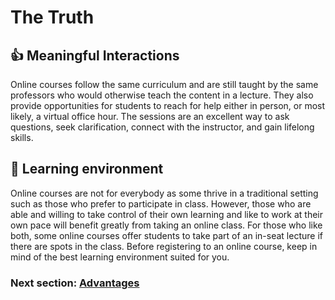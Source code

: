 # The Truth

## :+1: Meaningful Interactions

Online courses follow the same curriculum and are still taught by the same professors who would otherwise teach the content in a lecture. They also provide opportunities for students to reach for help either in person, or most likely, a virtual office hour.  The sessions are an excellent way to ask questions, seek clarification, connect with the instructor, and gain lifelong skills.


## :thought_balloon: Learning environment

Online courses are not for everybody as some thrive in a traditional setting such as those who prefer to participate in class. However, those who are able and willing to take control of their own learning and like to work at their own pace will benefit greatly from taking an online class. For those who like both, some online courses offer students to take part of an in-seat lecture if there are spots in the class. Before registering to an online course, keep in mind of the best learning environment suited for you. 

### Next section: [Advantages](../master/Advantages.md)
